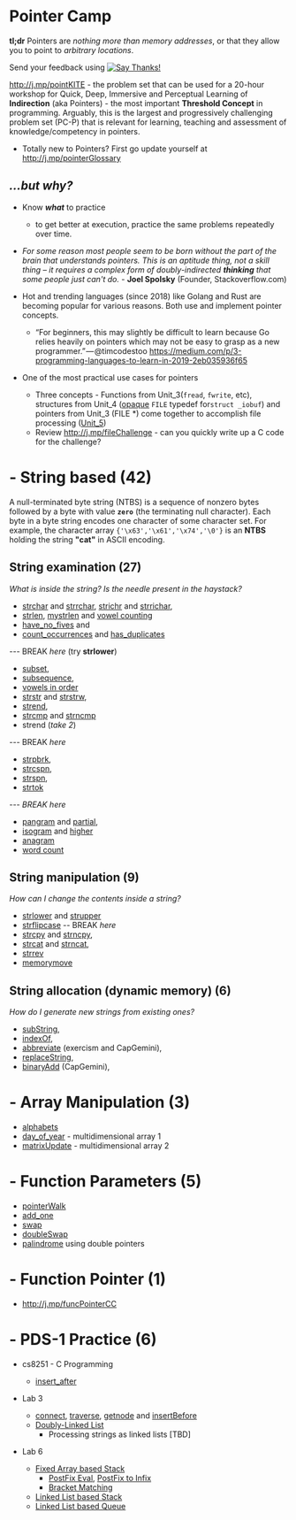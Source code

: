 # Pointer Camp

**tl;dr**   Pointers are _nothing more than memory addresses_, or that they allow you to point to _arbitrary locations_.

Send your feedback using [![Say Thanks!](https://img.shields.io/badge/Say%20Thanks-!-1EAEDB.svg)](https://saythanks.io/to/lifebalance@gmail.com)

http://j.mp/pointKITE  - the problem set that can be used for a 20-hour workshop for Quick, Deep, Immersive and Perceptual Learning of **Indirection** (aka Pointers) - the most important **Threshold Concept** in programming. Arguably, this is the largest and progressively challenging problem set (PC-P) that is relevant for learning, teaching and assessment of knowledge/competency in pointers. 

  - Totally new to Pointers? First go update yourself at http://j.mp/pointerGlossary


## _...but why?_ 

- Know ***what*** to practice
	- to get better at execution, practice the same problems repeatedly over time.

- _For some reason most people seem to be born without the part of the brain that understands pointers. This is an aptitude thing, not a skill thing – it requires a complex form of doubly-indirected **thinking** that some people just can't do._ - **Joel Spolsky** (Founder, Stackoverflow.com)

- Hot and trending languages (since 2018) like Golang and Rust are becoming popular for various reasons. Both use and implement pointer concepts. 
	- “For beginners, this may slightly be difficult to learn because Go relies heavily on pointers which may not be easy to grasp as a new programmer.” — @timcodestoo https://medium.com/p/3-programming-languages-to-learn-in-2019-2eb035936f65

- One of the most practical use cases for pointers 
    - Three concepts - Functions from Unit_3(`fread`, `fwrite`, etc), structures from Unit_4 ([opaque][opaque] `FILE` typedef for`struct _iobuf`) and pointers from Unit_3 (FILE *)  come together to accomplish file processing ([Unit_5](http://j.mp/unit5Easy))
	- Review http://j.mp/fileChallenge - can you quickly write up a C code for the challenge? 


[opaque]: http://j.mp/opaqueC 

# - String based (42)
A null-terminated byte string (NTBS) is a sequence of nonzero bytes followed by a byte with value **`zero`** (the terminating null character). Each byte in a byte string encodes one character of some character set. For example, the character array `{'\x63','\x61','\x74','\0'}` is an **NTBS** holding the string **"cat"** in ASCII encoding.

## String examination  (27)
_What is inside the string? Is the needle present in the haystack?_
- [strchar](http://j.mp/stringCharCC) and [strrchar](http://j.mp/stringrcharCC),  [strichr](http://j.mp/stringicharCC) and [strrichar](http://j.mp/stringiRcharCC),
- [strlen](http://j.mp/stringLenCC), [mystrlen](http://j.mp/strlenCC) and [vowel counting](https://j.mp/vowelsCC)
- [have_no_fives](http://j.mp/haveNoFive)  and 
- [count_occurrences](http://j.mp/countCC) and [has_duplicates](http://j.mp/countDuplicates)

--- BREAK  _here_ (try **strlower**)  
- [subset](http://j.mp/subSetCC),  
- [subsequence](http://j.mp/subSeqCC),  
- [vowels in order](http://j.mp/vowelsOrderCC)  
- [strstr](http://j.mp/stringStrCC) and [strstrw](http://j.mp/strstrwrapCC), 
- [strend](http://j.mp/stringEndCC), 
- [strcmp](http://j.mp/strcmpCC) and [strncmp](http://j.mp/stringncompareCC)
- strend (_take  2_)

--- BREAK  _here_

- [strpbrk](http://j.mp/strpbrkCC), 
- [strcspn](http://j.mp/stringcspnCC), 
- [strspn](http://j.mp/stringspnCC), 
- [strtok](http://j.mp/strTokenizeCC)

--- *BREAK here*
- [pangram](http://j.mp/panGramCC) and [partial](http://j.mp/pangramCC), 
 - [isogram](http://j.mp/isogramCC) and [higher](http://j.mp/multipleIsogramCC)
- [anagram](http://j.mp/anagramCC)
- [word count](http://j.mp/wordcountCC)


## String manipulation (9)
_How can I change the contents inside a string?_ 
- [strlower](http://j.mp/strToLowerCC) and [strupper](http://j.mp/strToUpperCC)
- [strflipcase](http://j.mp/stringflipcaseCC)
-- BREAK _here_ 
- [strcpy](http://j.mp/stringcopyCC) and [strncpy](http://j.mp/stringNcopyCC),
- [strcat](http://j.mp/stringCatCC) and [strncat](http://j.mp/strncatCC),
- [strrev](http://j.mp/reverseCC)
- [memorymove](http://j.mp/memmoveCC)

## String allocation (dynamic memory) (6)
_How do I generate new strings from existing ones?_
- [subString](http://j.mp/substringCC), 
- [indexOf](http://j.mp/indexCC),
- [abbreviate](http://j.mp/acronymCC) (exercism and CapGemini), 
- [replaceString](http://j.mp/replaceCC),
- [binaryAdd](http://j.mp/binaryaddCC) (CapGemini), 
  
# - Array Manipulation  (3)
- [alphabets](https://cloudcoder.kgkite.ac.in/cloudcoder/#exercise?c=33,p=1208) 
- [day_of_year](http://j.mp/dayYearCC)  - multidimensional array 1
- [matrixUpdate](http://j.mp/arrayPointer) - multidimensional array 2

# - Function Parameters (5)
- [pointerWalk](http://j.mp/pointerWalk)
- [add_one](http://cloudcoder.kgkite.ac.in/cloudcoder/#exercise?c=33,p=967) 
- [swap](http://j.mp/swapNumbers) 
- [doubleSwap](http://j.mp/doubleSwap)
- [palindrome](http://j.mp/dPalindromeKG) using double pointers

# - Function Pointer (1)
  - http://j.mp/funcPointerCC


# - PDS-1 Practice (6)
  - cs8251 - C Programming 
	  - [insert_after](https://bit.ly/singleLL)
	  
  - Lab 3
	 - [connect](http://bit.ly/connectDLL), [traverse](http://j.mp/traverseDLL), [getnode](http://j.mp/tailCC) and 
[insertBefore](https://bit.ly/insertLinkCC)
	 - [Doubly-Linked List](http://j.mp/doublyLinkedCC)
       - Processing strings as linked lists [TBD]
  - Lab 6 
    - [Fixed Array based Stack](https://bit.ly/arrayStack)
      - [PostFix Eval](bit.ly/postfixCC),  [PostFix to Infix](http://j.mp/infixPostfix)
      - [Bracket Matching](http://j.mp/bracketKG)
    - [Linked List based Stack](http://bit.ly/linkedStack)
    - [Linked List based Queue](https://bit.ly/linkedQueue)



<!---
## Another Pointer Problem Set 

http://clc-wiki.net/wiki/C_standard_library:string.h

![clibrary]( http://j.mp/pointerProblems)

--->
